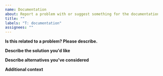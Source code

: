 ```yaml
--- 
name: Documentation 
about: Report a problem with or suggest something for the documentation 
title: "" 
labels: "T: documentation" 
assignees: "" 
--- 
```

 
**Is this related to a problem? Please describe.** 
 
<!-- A clear and concise description of what the problem is. 
e.g. I'm always frustrated when [...] / I wished that [...] --> 
 
**Describe the solution you'd like** 
 
<!-- A clear and concise description of what you want to 
happen or see changed. --> 
 
**Describe alternatives you've considered** 
 
<!-- A clear and concise description of any 
alternative solutions or features you've considered. --> 
 
**Additional context** 
 
<!-- Add any other context or screenshots about the issue 
here. --> 
                                                                                                                                                                                                                                                                                                                                                                                                                                             